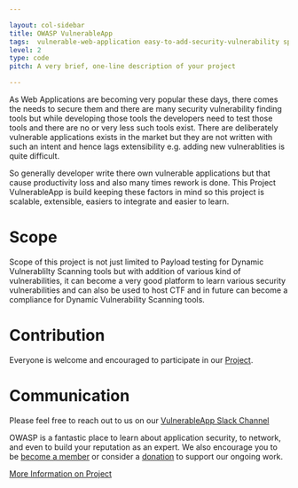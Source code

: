 ```yaml
---

layout: col-sidebar
title: OWASP VulnerableApp
tags:  vulnerable-web-application easy-to-add-security-vulnerability springboot java-8 security zap-payload-testing burp-payload-testing
level: 2
type: code
pitch: A very brief, one-line description of your project

---
```


As Web Applications are becoming very popular these days, there comes the needs to secure them and there are many security vulnerability finding tools but while developing those tools the developers need to test those tools and there are no or very less such tools exist. There are deliberately vulnerable applications exists in the market but they are not written with such an intent and hence lags extensibility e.g. adding new vulnerablities is quite difficult.

So generally developer write there own vulnerable applications but that cause productivity loss and also many times rework is done. 
This Project VulnerableApp is build keeping these factors in mind so this project is scalable, extensible, easiers to integrate and easier to learn. 

# Scope
Scope of this project is not just limited to Payload testing for Dynamic Vulnerablilty Scanning tools but with addition of various kind of vulnerabilities, it can become a very good platform to learn various security vulnerabilities and can also be used to host CTF and in future can become a compliance for Dynamic Vulnerability Scanning tools.

# Contribution
Everyone is welcome and encouraged to participate in our [Project](https://github.com/SasanLabs/VulnerableApp).

# Communication
Please feel free to reach out to us on our [VulnerableApp Slack Channel](https://owasp.slack.com/messages/#owasp-vulnerableapp/)

OWASP is a fantastic place to learn about application security, to network, and even
to build your reputation as an expert. We also encourage you to be [become a member](/membership) or consider
a [donation](/donate?reponame=www-project-vulnerableapp&title=OWASP+VulnerableApp) to support our ongoing work.

[More Information on Project](https://sasanlabs.github.io/VulnerableApp/)

